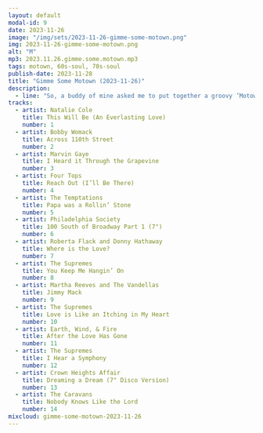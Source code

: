 ```yaml
---
layout: default
modal-id: 9
date: 2023-11-26
image: "/img/sets/2023-11-26-gimme-some-motown.png"
img: 2023-11-26-gimme-some-motown.png
alt: "M"
mp3: 2023.11.26.gimme.some.motown.mp3
tags: motown, 60s-soul, 70s-soul
publish-date: 2023-11-28
title: "Gimme Some Motown (2023-11-26)"
description:
  - line: "So, a buddy of mine asked me to put together a groovy ’Motown-inspired’ set for him, and I was like, ’Hell yeah, let’s do this!’ He threw out some legendary names like The Temptations, Marvin Gaye, Gladys Knight, and Earth Wind & Fire. I was excited to take on a different kind of challenge, but then I started to feel a bit anxious as I curated the tracks. You see, old Motown jams don’t quite follow the same rules as modern tunes, and there aren’t many intros or outros to work with. Plus, they’re often super recognizable from the very first beat (take: ’I Heard it Through the Grapevine’). But I think I’ve got a decent first pass here. Gonna have him check it out and see if it meets what he had in mind. If you like this, stay tuned for more like it to come."
tracks:
  - artist: Natalie Cole
    title: This Will Be (An Everlasting Love)
    number: 1
  - artist: Bobby Womack
    title: Across 110th Street
    number: 2
  - artist: Marvin Gaye
    title: I Heard it Through the Grapevine
    number: 3
  - artist: Four Tops
    title: Reach Out (I’ll Be There)
    number: 4
  - artist: The Temptations
    title: Papa was a Rollin’ Stone
    number: 5
  - artist: Philadelphia Society
    title: 100 South of Broadway Part 1 (7")
    number: 6
  - artist: Roberta Flack and Donny Hathaway
    title: Where is the Love?
    number: 7
  - artist: The Supremes
    title: You Keep Me Hangin’ On
    number: 8
  - artist: Martha Reeves and The Vandellas
    title: Jimmy Mack
    number: 9
  - artist: The Supremes
    title: Love is Like an Itching in My Heart
    number: 10
  - artist: Earth, Wind, & Fire
    title: After the Love Has Gone
    number: 11
  - artist: The Supremes
    title: I Hear a Symphony
    number: 12
  - artist: Crown Heights Affair
    title: Dreaming a Dream (7" Disco Version)
    number: 13
  - artist: The Caravans
    title: Nobody Knows Like the Lord
    number: 14
mixcloud: gimme-some-motown-2023-11-26
---
```

